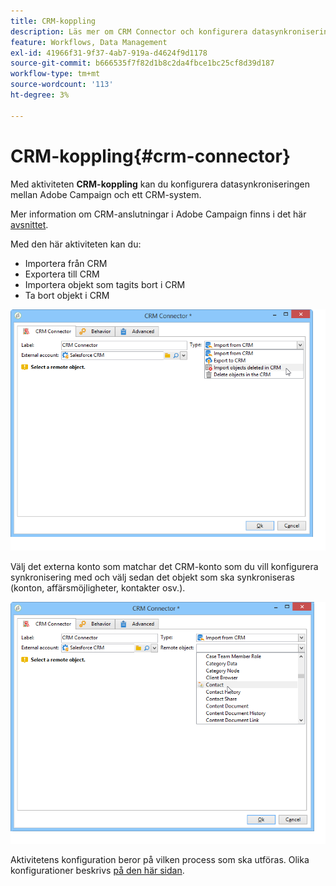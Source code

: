 ```yaml
---
title: CRM-koppling
description: Läs mer om CRM Connector och konfigurera datasynkronisering
feature: Workflows, Data Management
exl-id: 41966f31-9f37-4ab7-919a-d4624f9d1178
source-git-commit: b666535f7f82d1b8c2da4fbce1bc25cf8d39d187
workflow-type: tm+mt
source-wordcount: '113'
ht-degree: 3%

---
```


# CRM-koppling{#crm-connector}



Med aktiviteten **CRM-koppling** kan du konfigurera datasynkroniseringen mellan Adobe Campaign och ett CRM-system.

Mer information om CRM-anslutningar i Adobe Campaign finns i det här [avsnittet](../../platform/using/crm-connectors.md).

Med den här aktiviteten kan du:

* Importera från CRM
* Exportera till CRM
* Importera objekt som tagits bort i CRM
* Ta bort objekt i CRM

![](assets/crm_task_select_op.png)

Välj det externa konto som matchar det CRM-konto som du vill konfigurera synkronisering med och välj sedan det objekt som ska synkroniseras (konton, affärsmöjligheter, kontakter osv.).

![](assets/crm_task_select_obj.png)

Aktivitetens konfiguration beror på vilken process som ska utföras. Olika konfigurationer beskrivs [på den här sidan](../../platform/using/crm-data-sync.md).
